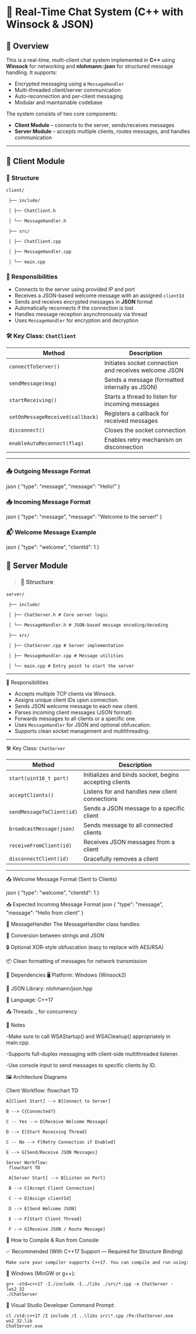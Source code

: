 # 🧾 Real-Time Chat System (C++ with Winsock & JSON)

## 🔷 Overview

This is a real-time, multi-client chat system implemented in **C++** using **Winsock** for networking and **nlohmann::json** for structured message handling. It supports:

- Encrypted messaging using a `MessageHandler`
- Multi-threaded client/server communication
- Auto-reconnection and per-client messaging
- Modular and maintainable codebase

The system consists of two core components:

- **Client Module** – connects to the server, sends/receives messages
- **Server Module** – accepts multiple clients, routes messages, and handles communication

---

## 🔹 Client Module

### 📁 Structure
    
    client/

     ├── include/

     │ ├── ChatClient.h

     │ └── MessageHandler.h

     ├── src/

     │ ├── ChatClient.cpp

     │ ├── MessageHandler.cpp

     │ └── main.cpp


### 🧠 Responsibilities

- Connects to the server using provided IP and port
- Receives a JSON-based welcome message with an assigned `clientId`
- Sends and receives encrypted messages in **JSON** format
- Automatically reconnects if the connection is lost
- Handles message reception asynchronously via thread
- Uses `MessageHandler` for encryption and decryption

### 🛠️ Key Class: `ChatClient`

| Method                           | Description                                            |
| -------------------------------- | ------------------------------------------------------ |
| `connectToServer()`              | Initiates socket connection and receives welcome JSON  |
| `sendMessage(msg)`               | Sends a message (formatted internally as JSON)         |
| `startReceiving()`               | Starts a thread to listen for incoming messages        |
| `setOnMessageReceived(callback)` | Registers a callback for received messages             |
| `disconnect()`                   | Closes the socket connection                           |
| `enableAutoReconnect(flag)`      | Enables retry mechanism on disconnection               |

---

### 📤 Outgoing Message Format

  json
{
  "type": "message",
  "message": "Hello!"
}


### 📥 Incoming Message Format
  json
 {
  "type": "message",
  "message": "Welcome to the server!"
}

### 📬 Welcome Message Example
  json
{
  "type": "welcome",
  "clientId": 1
}

## 🔹 Server Module


> ### 📁 Structure

    server/

     ├── include/

     │ ├── ChatServer.h # Core server logic

     │ └── MessageHandler.h # JSON-based message encoding/decoding

     ├── src/

     │ ├── ChatServer.cpp # Server implementation

     │ ├── MessageHandler.cpp # Message utilities

     │ └── main.cpp # Entry point to start the server

---

 🧠 Responsibilities

- Accepts multiple TCP clients via Winsock.
- Assigns unique client IDs upon connection.
- Sends JSON welcome message to each new client.
- Parses incoming client messages (JSON format).
- Forwards messages to all clients or a specific one.
- Uses `MessageHandler` for JSON and optional obfuscation.
- Supports clean socket management and multithreading.

---

 🛠️ Key Class: `ChatServer`

| Method                        | Description                                             |
|-----------------------------|---------------------------------------------------------|
| `start(uint16_t port)`      | Initializes and binds socket, begins accepting clients  |
| `acceptClients()`           | Listens for and handles new client connections          |
| `sendMessageToClient(id)`   | Sends a JSON message to a specific client               |
| `broadcastMessage(json)`    | Sends message to all connected clients                  |
| `receiveFromClient(id)`     | Receives JSON messages from a client                    |
| `disconnectClient(id)`      | Gracefully removes a client                             |

---

 📤 Welcome Message Format (Sent to Clients)

  json
{
  "type": "welcome",
  "clientId": 1
}

 📥 Expected Incoming Message Format
  json
{
  "type": "message",
  "message": "Hello from client"
}

🔐 MessageHandler
The MessageHandler class handles:

🔄 Conversion between strings and JSON

🔒 Optional XOR-style obfuscation (easy to replace with AES/RSA)

📦 Clean formatting of messages for network transmission

🔧 Dependencies
  🖥️ Platform: Windows (Winsock2)

  🧾 JSON Library: nlohmann/json.hpp

  🔧 Language: C++17

   📤 Threads: <thread>, <mutex> for concurrency

📌 Notes

-Make sure to call WSAStartup() and WSACleanup() appropriately in main.cpp.

-Supports full-duplex messaging with client-side multithreaded listener.

-Use console input to send messages to specific clients by ID.


🖼️ Architecture Diagrams

   Client Workflow:
   flowchart TD

    A[Client Start] --> B[Connect to Server]

    B --> C{Connected?}

    C -- Yes --> D[Receive Welcome Message]

    D --> E[Start Receiving Thread]

    C -- No --> F[Retry Connection if Enabled]

    E --> G[Send/Receive JSON Messages]

    Server Workflow:
     flowchart TD

     A[Server Start] --> B[Listen on Port]

     B --> C[Accept Client Connection]

     C --> D[Assign clientId]

     D --> E[Send Welcome JSON]

     E --> F[Start Client Thread]
     
     F --> G[Receive JSON / Route Message]

🚀 How to Compile & Run from Console

   ✅ Recommended (With C++17 Support — Required for Structure Binding)

    Make sure your compiler supports C++17. You can compile and run using:
🔹 Windows (MinGW or g++):

    g++ -std=c++17 -I./include -I../libs ./src/*.cpp -o ChatServer -lws2_32
    ./ChatServer

🔹 Visual Studio Developer Command Prompt:

    cl /std:c++17 /I include /I ..\libs src\*.cpp /Fe:ChatServer.exe ws2_32.lib
    ChatServer.exe



